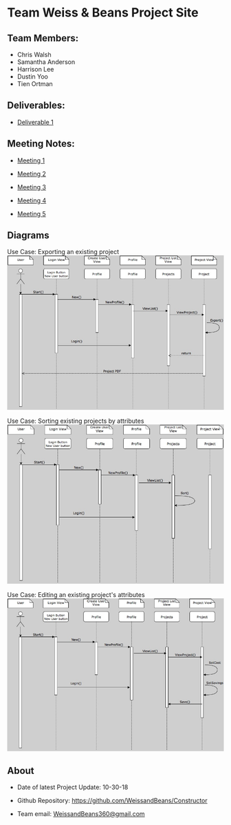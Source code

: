 # Team Weiss & Beans Project Site

## Team Members:
   - Chris Walsh
   - Samantha Anderson
   - Harrison Lee
   - Dustin Yoo
   - Tien Ortman

## Deliverables:
   - [Deliverable 1](https://docs.google.com/document/d/1Rbwyh-zfRzpPDnws7jzFzEny20FYKMRQEQXl9_kr8aQ/edit?usp=sharing)

## Meeting Notes:
   - [Meeting 1](https://docs.google.com/document/d/1D12ltyVHgUaxlGNnLVo0QXVNrJpJh_CvgHj76eHiq7Q/edit?usp=sharing)
   
   - [Meeting 2](https://docs.google.com/document/d/1kEHzlhikLRHQosBMaJqHHGPGiI6h1OS-151W3f21nsA/edit?usp=sharing)
   
   - [Meeting 3](https://docs.google.com/document/d/1irhuPU8rIyfVCUF6yZT8c1saLlAu9ZdITzj6uDATIoU/edit?usp=sharing)

   - [Meeting 4](https://docs.google.com/document/d/1HPtR8JQVv0uI2rC451lZSLitFR3WPf0GCtQnHHgqqBs/edit?usp=sharing)
   
   - [Meeting 5]()
   
## Diagrams
   Use Case: Exporting an existing project
   <img src="images/Sequence Diagram 1.jpg" alt="SSD1" width="600">
   
   Use Case: Sorting existing projects by attributes
   <img src="images/Sequence Diagram 2.jpg" alt="SSD2" width="600">
   
   Use Case: Editing an existing project's attributes
   <img src="images/Sequence Diagram 3.jpg" alt="SSD3" width="600">

## About
   - Date of latest Project Update: 10-30-18

   - Github Repository: https://github.com/WeissandBeans/Constructor

   - Team email: WeissandBeans360@gmail.com
